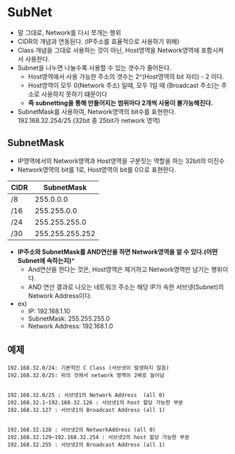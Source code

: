 # SubNet
- 말 그대로, Network를 다시 쪼개는 행위
- CIDR의 개념과 연동된다. (IP주소를 효율적으로 사용하기 위해)
- Class 개념을 그대로 사용하는 것이 아닌, Host영역을 Network영역에 포함시켜서 사용한다.
- Subnet을 나누면 나눌수록 사용할 수 있는 갯수가 줄어든다.
  - Host영역에서 사용 가능한 주소의 갯수는 2^(Host영역의 bit 자리) - 2 이다.
  - Host영역이 모두 0(Network 주소) 일때, 모두 1일 때 (Broadcast 주소)는 주소로 사용하지 못하기 떄문이다
  - **즉 subnetting을 통해 만들어지는 범위마다 2개씩 사용이 불가능해진다.**
- SubnetMask를 사용하여, Network영역의 bit수를 표현한다. 192.168.32.254/25 (32bit 중 25bit가 network 영역)

## SubnetMask
- IP영역에서의 Network영역과 Host영역을 구분짓는 역할을 하는 32bit의 이진수
- Network영역의 bit를 1로, Host영역의 bit를 0으로 표현한다.

| CIDR      | SubnetMask |
|-----------|----------|
| /8   | 255.0.0.0    |
| /16   |255.255.0.0     |
| /24   |255.255.255.0     |
| /30   |255.255.255.252     |
- **IP주소와 SubnetMask를 AND연산을 하면 Network영역을 알 수 있다.(어떤 Subnet에 속하는지)***
  - And연산을 한다는 것은, Host영역은 제거하고 Network영역만 남기는 행위이다.
  - AND 연산 결과로 나오는 네트워크 주소는 해당 IP가 속한 서브넷(Subnet)의 Network Address이다.
- ex)
  - IP: 192.168.1.10
  - SubnetMask: 255.255.255.0
  - Network Address: 192.168.1.0


## 예제
```text
192.168.32.0/24: 기본적인 C Class (서브넷이 발생하지 않음)
192.168.32.0/25: 위의 것에서 network 영역이 2배로 늘어남


192.168.32.0/25 : 서브넷1의 Network Address  (all 0)
192.168.32.1~192.168.32.126 : 서브넷1의 host 할당 가능한 부분
192.168.32.127 : 서브넷1의 Broadcast Address (all 1)


192.168.32.128 : 서브넷2의 NetworkAddress (all 0)
192.168.32.129~192.168.32.254 : 서브넷2의 host 할당 가능한 부분
192.168.32.255 : 서브넷2의 Broadcast Address (all 1)
```


